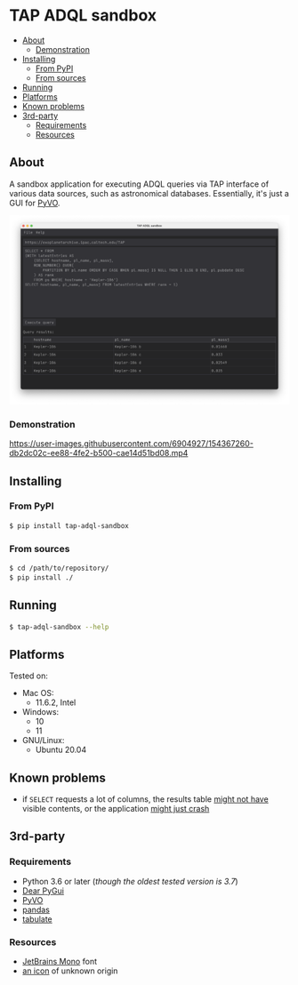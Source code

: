 # TAP ADQL sandbox

<!-- MarkdownTOC -->

- [About](#about)
    - [Demonstration](#demonstration)
- [Installing](#installing)
    - [From PyPI](#from-pypi)
    - [From sources](#from-sources)
- [Running](#running)
- [Platforms](#platforms)
- [Known problems](#known-problems)
- [3rd-party](#3rd-party)
    - [Requirements](#requirements)
    - [Resources](#resources)

<!-- /MarkdownTOC -->

## About

A sandbox application for executing ADQL queries via TAP interface of various data sources, such as astronomical databases. Essentially, it's just a GUI for [PyVO](https://pypi.org/project/pyvo/).

![TAP ADQL sandbox](https://raw.githubusercontent.com/retifrav/tap-adql-sandbox/master/misc/screenshot-main-macos.png "TAP ADQL sandbox")

### Demonstration

https://user-images.githubusercontent.com/6904927/154367260-db2dc02c-ee88-4fe2-b500-cae14d51bd08.mp4

## Installing

### From PyPI

``` sh
$ pip install tap-adql-sandbox
```

### From sources

``` sh
$ cd /path/to/repository/
$ pip install ./
```

## Running

``` sh
$ tap-adql-sandbox --help
```

## Platforms

Tested on:

- Mac OS:
    + 11.6.2, Intel
- Windows:
    + 10
    + 11
- GNU/Linux:
    + Ubuntu 20.04

## Known problems

- if `SELECT` requests a lot of columns, the results table [might not have](https://github.com/retifrav/tap-adql-sandbox/issues/8) visible contents, or the application [might just crash](https://github.com/retifrav/tap-adql-sandbox/issues/14)

## 3rd-party

### Requirements

- Python 3.6 or later (*though the oldest tested version is 3.7*)
- [Dear PyGui](https://pypi.org/project/dearpygui/)
- [PyVO](https://pypi.org/project/pyvo/)
- [pandas](https://pypi.org/project/pandas/)
- [tabulate](https://pypi.org/project/tabulate/)

### Resources

- [JetBrains Mono](https://www.jetbrains.com/lp/mono/) font
- [an icon](https://github.com/retifrav/tap-adql-sandbox/tree/master/src/tap_adql_sandbox/icons) of unknown origin

